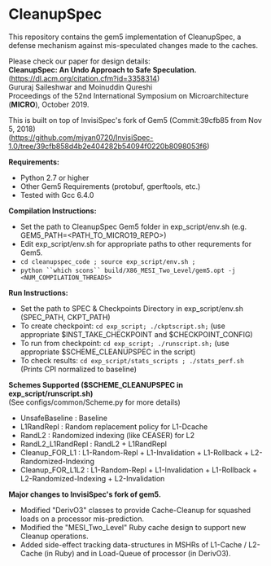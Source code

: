 # CleanupSpec
This repository contains the gem5 implementation of CleanupSpec, a defense mechanism against mis-speculated changes made to the caches.   

Please check our paper for design details:  
**CleanupSpec: An Undo Approach to Safe Speculation.** (https://dl.acm.org/citation.cfm?id=3358314)  
Gururaj Saileshwar and Moinuddin Qureshi  
Proceedings of the 52nd International Symposium on Microarchitecture (**MICRO**), October 2019.  
  
This is built on top of InvisiSpec's fork of Gem5 (Commit:39cfb85 from Nov 5, 2018)  
(https://github.com/mjyan0720/InvisiSpec-1.0/tree/39cfb858d4b2e404282b54094f0220b8098053f6)  

**Requirements:**  
  * Python 2.7 or higher  
  * Other Gem5 Requirements (protobuf, gperftools, etc.)  
  * Tested with Gcc 6.4.0  
    
**Compilation Instructions:**  
  * Set the path to CleanupSpec Gem5 folder in exp_script/env.sh (e.g. GEM5_PATH=<PATH_TO_MICRO19_REPO>)
  * Edit exp_script/env.sh for appropriate paths to other requrements for Gem5.
  * `cd cleanupspec_code ; source exp_script/env.sh ;`
  * `python ``which scons`` build/X86_MESI_Two_Level/gem5.opt -j <NUM_COMPILATION_THREADS>`

**Run Instructions:**  
  * Set the path to SPEC & Checkpoints Directory in exp_script/env.sh (SPEC_PATH, CKPT_PATH)  
  * To create checkpoint: `cd exp_script; ./ckptscript.sh;` (use appropriate $INST_TAKE_CHECKPOINT and $CHECKPOINT_CONFIG)  
  * To run from checkpoint: `cd exp_script; ./runscript.sh;` (use appropriate $SCHEME_CLEANUPSPEC in the script)  
  * To check results: `cd exp_script/stats_scripts ; ./stats_perf.sh`   (Prints CPI normalized to baseline)

**Schemes Supported ($SCHEME_CLEANUPSPEC in exp_script/runscript.sh)**  
  (See configs/common/Scheme.py for more details)  
  * UnsafeBaseline     : Baseline  
  * L1RandRepl         : Random replacement policy for L1-Dcache  
  * RandL2             : Randomized indexing (like CEASER) for L2  
  * RandL2_L1RandRepl  : RandL2 + L1RandRepl  
  * Cleanup_FOR_L1     : L1-Random-Repl + L1-Invalidation + L1-Rollback + L2-Randomized-Indexing  
  * Cleanup_FOR_L1L2   : L1-Random-Repl + L1-Invalidation + L1-Rollback + L2-Randomized-Indexing + L2-Invalidation  

**Major changes to InvisiSpec's fork of gem5.**
  * Modified "DerivO3" classes to provide Cache-Cleanup for squashed loads on a processor mis-prediction.
  * Modified the "MESI_Two_Level" Ruby cache design to support new Cleanup operations.
  * Added side-effect tracking data-structures in MSHRs of  L1-Cache / L2-Cache (in Ruby) and in Load-Queue of processor (in DerivO3).
    
